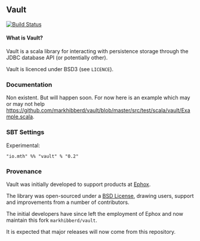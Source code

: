 ## Vault

[![Build Status](https://travis-ci.org/markhibberd/vault.png)](https://travis-ci.org/markhibberd/vault)

#### What is Vault?

Vault is a scala library for interacting with persistence storage
through the JDBC database API (or potentially other).

Vault is licenced under BSD3 (see `LICENCE`).

### Documentation

Non existent. But will happen soon. For now here is an example which may or may not
help <https://github.com/markhibberd/vault/blob/master/src/test/scala/vault/Example.scala>.

### SBT Settings

Experimental:

    "io.mth" %% "vault" % "0.2"

### Provenance

Vault was initially developed to support products at [Ephox](http://ephox.com).

The library was open-sourced under a [BSD License](https://github.com/markhibberd/vault/blob/master/LICENSE), drawing users, support and improvements from a number of contributors.

The initial developers have since left the employment of Ephox and now maintain this fork `markhibberd/vault`.

It is expected that major releases will now come from this repository.

